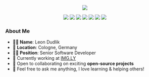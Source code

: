 <p align="center">
  <img src="https://readme-typing-svg.demolab.com/?lines=Welcome+to+my+GitHub!+👋;I'm+a+Senior+Software+Developer+(iOS);with+big+love+for+Flutter!;&font=Fira%20Code&center=true&width=600&height=45&color=3f75fc&vCenter=true&size=22">
</p>

<p align="center">
  <img src="https://img.shields.io/badge/-Swift-F05138?style=flat-square&logo=swift&logoColor=white" />
  <img src="https://img.shields.io/badge/-Flutter-02569B?style=flat-square&logo=flutter&logoColor=white" />
  <img src="https://img.shields.io/badge/-JavaScript-F7DF1E?style=flat-square&logo=javascript&logoColor=black" />
  <img src="https://img.shields.io/badge/-TypeScript-3178C6?style=flat-square&logo=typescript&logoColor=white" />
  <img src="https://img.shields.io/badge/-Node.js-339933?style=flat-square&logo=node.js&logoColor=white" />
  <img src="https://img.shields.io/badge/-Git-F05032?style=flat-square&logo=git&logoColor=white" />
  <img src="https://img.shields.io/badge/-Firebase-DD2C00?style=flat-square&logo=firebase&logoColor=white" />

### About Me

- 👨‍💻 **Name**: Leon Dudlik
- 📍 **Location**: Cologne, Germany
- 👩‍🚀 **Position**: Senior Software Developer
- 🔭 Currently working at [IMG.LY](https://img.ly)
- 🤝 Open to collaborating on exciting **open-source projects**
- 💬 Feel free to ask me anything, I love learning & helping others!
